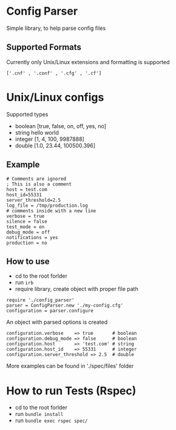 Config Parser
===========
Simple library, to help parse config files

Supported Formats
-----------------
Currently only Unix/Linux extensions and formatting is supported
```
['.cnf' , '.conf' , '.cfg' , '.cf']
```
Unix/Linux configs
==================
Supported types
* boolean  [true, false, on, off, yes, no]
* string   hello world
* integer  [1, 4, 100, 9987888]
* double   [1.0, 23.44, 100500.396]

Example
-------
```
# Comments are ignored
; This is also a comment
host = test.com
host_id=55331
server_threshold=2.5
log_file = /tmp/production.log
# comments inside with a new line
verbose = true
silence = false
test_mode = on
debug_mode = off
notifications = yes
production = no
```
How to use
-----------------
* cd to the root forlder
* run `irb`
* require library, create object with proper file path
```
require './config_parser'
parser = ConfigParser.new './my-config.cfg'
configuration = parser.configure
```
An object with parsed options is created
```
configuration.verbose    => true       # boolean
configuration.debug_mode => false      # boolean
configuration.host       => 'test.com' # string
configuration.host_id    => 55331      # integer
configuration.server_threshold => 2.5  # double
```
More examples can be found in './spec/files' folder

How to run Tests (Rspec)
=============
* cd to the root forlder
* run `bundle install`
* run `bundle exec rspec spec/
`

